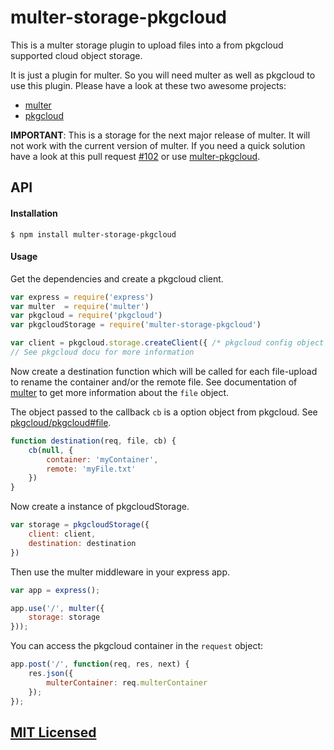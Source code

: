 # multer-storage-pkgcloud

This is a multer storage plugin to upload files into a from pkgcloud supported cloud object storage.

It is just a plugin for multer. So you will need multer as well as pkgcloud to use this plugin. Please have a look at these two awesome projects:

- [multer](https://github.com/expressjs/multer)
- [pkgcloud](https://github.com/pkgcloud/pkgcloud#storage)

**IMPORTANT**: This is a storage for the next major release of multer. It will not work with the current version of multer. If you need a quick solution have a look at this pull request [#102](https://github.com/expressjs/multer/pull/102) or use [multer-pkgcloud](https://www.npmjs.com/package/multer-pkgcloud).

## API

#### Installation

`$ npm install multer-storage-pkgcloud`

#### Usage

Get the dependencies and create a pkgcloud client.
```js
var express = require('express')
var multer  = require('multer')
var pkgcloud = require('pkgcloud')
var pkgcloudStorage = require('multer-storage-pkgcloud')

var client = pkgcloud.storage.createClient({ /* pkgcloud config object */ });
// See pkgcloud docu for more information
```

Now create a destination function which will be called for each file-upload to rename the container and/or the remote file.
See documentation of [multer](https://github.com/expressjs/multer) to get more information about the `file` object.

The object passed to the callback `cb` is a option object from pkgcloud. See [pkgcloud/pkgcloud#file](https://github.com/pkgcloud/pkgcloud#file).

```js
function destination(req, file, cb) {
	cb(null, {
		container: 'myContainer',
		remote: 'myFile.txt'
	})
}
```
Now create a instance of pkgcloudStorage.
```js
var storage = pkgcloudStorage({
	client: client,
	destination: destination
})
```

Then use the multer middleware in your express app.
```js
var app = express();

app.use('/', multer({
	storage: storage
}));
```

You can access the pkgcloud container in the `request` object:
```js
app.post('/', function(req, res, next) {
	res.json({
		multerContainer: req.multerContainer
	});
});
```

## [MIT Licensed](LICENSE)

